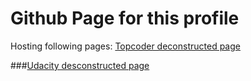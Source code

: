# Github Page for this profile

Hosting following pages:
[Topcoder deconstructed page](https://abhishekraj007.github.io/apps/topcoder/)

###[Udacity desconstructed page](https://abhishekraj007.github.io/apps/udacity/)


